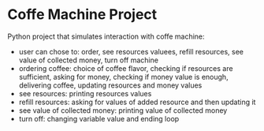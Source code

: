 # Coffe Machine Project

Python project that simulates interaction with coffe machine:
- user can chose to: order, see resources valuees, refill resources, see value of collected money, turn off machine
- ordering coffee: choice of coffee flavor, checking if resources are sufficient, asking for money, checking if money value is enough, delivering coffee, updating resources and money values
- see resources: printing resources values
- refill resources: asking for values of added resource and then updating it
- see value of collected money: printing value of collected money
- turn off: changing variable value and ending loop
